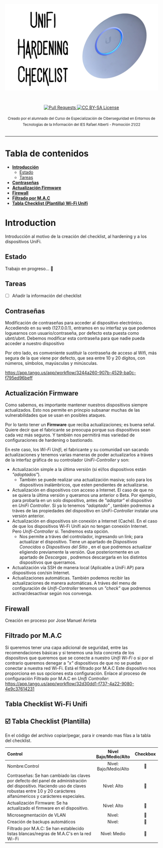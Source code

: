 <p align="center">
  <a href="https://github.com/IES-Rafael-Alberti/unifi-hardening-checklist">
    <img src="https://github.com/IES-Rafael-Alberti/unifi-hardening-checklist/blob/main/img/unifi-hardening-checklist_preview.png" alt="Logo de UniFi Hardening Checklist">
  </a>
</p>

<br>

<p align="center">
  <a href="https://github.com/IES-Rafael-Alberti/unifi-hardening-checklist/pulls">
    <img src="https://img.shields.io/badge/PRs-welcome-brightgreen.svg?longCache=true" alt="Pull Requests">
  </a>
  <a href="LICENSE.md">
      <img src="https://img.shields.io/badge/License-CC%20BY--SA%204.0-lightgrey.svg?longCache=true" alt="CC BY-SA License">
    </a>
</p>

<div align="center">
  <sub>Creado por el alumnado del Curso de Especialización de Ciberseguridad en Entornos de Tecnologías de la Información del IES Rafael Alberti - Promoción 21/22</a>
</div>

<br>

****

# Tabla de contenidos

- **[Introducción](#introduccion)**
  * [Estado](#estado)
  * [Tareas](#tareas)
- **[Contraseñas](#contraseña)**
- **[Actualización Firmware](#firmware)**
- **[Firewall](#firewall)**
- **[Filtrado por M.A.C](#mac)**
- **[Tabla Checklist (Plantilla) Wi-Fi Unifi](#checklist)**


 
# Introduction

Introducción al motivo de la creación del checklist, al hardening y a los dispositivos UniFi.

## Estado

Trabajo en progreso... :construction_worker:

## Tareas

- [ ] Añadir la información del checklist

## Contraseñas<a name="contraseña"></a>

Modificación de contraseñas para acceder al dispositivo electrónico. Accediendo en su web (127.0.0.1), entramos en su interfaz ya que podemos loguearnos con usuario/contraseña, por defecto esta puesta como ubnt/ubnt. Debemos modificar esta contraseña para que nadie pueda acceder a nuestro dispositivo

Por otro lado, es comveniente sustituir la contraseña de acceso al Wifi, más segura de la que viene por defecto, que sea entre 10 y 20 dígitos, con números, símbolos, mayúsculas y minúsculas.

https://app.tango.us/app/workflow/3244a260-907b-4529-ba0c-f795ed96beff

## Actualización Firmware<a name="firmware"></a>

Como sabemos, es importante mantener nuestros dispositivos siempre actualizados. Esto nos permite en princpio subsanar muchas de las vulnerabilidades que se usan en posibles ataques.

Por lo tanto tener un **Firmware** que reciba actualizaciones; es buena señal. Quiere decir que el fabricante se preocupa porque sus dispositivos sean cada vez más seguros.
Y también nos permitirá mas variedad de configuraciones de hardening o bastionado.

En este caso, los _Wi-Fi Unifi_, el fabricante y su comunidad van sacando actualizaciones y tenemos varias maneras de poder actualizarlos a tráves de la interfaz gráfica de su controlador _UniFi-Controller_ y son:

- Actualización simple a la última versión (si el/los dispositivos están _"adoptados"_).
  - También se puede realizar una actualización masiva; solo para los dispositivos inalámbricos, que esten pendientes de actualizarse.
- Actualización en dispositivos con acceso a Internet. El caso de que no se quiera la última versión y queramos una anterior o Beta. Por ejemplo, para probarla en un solo dispositivo, antes de _"adoptar"_ el dispositivo en _UniFi Controller_.
Si ya lo tenemos _"adoptado"_ , también podremos a tráves de las propiedades del dispositivo en _UniFi-Controller_ instalar una versión anterior.
- Actualización en dispositivos sin conexión a Internet (Caché). En el caso de que los dispositivos Wi-Fi Unifi aún no tengan conexión Internet.
Pero _Unifi-Controller_ si. Tendremos esta opción.
  - Nos permite a tráves del controlador, ingresando un link; para actualizar el dispositivo.
    Tiene un apartado de _Dispositivos Conocidos_ o _Dispositivos del Sitio_ , en el que podremos actualizar eligiendo previamente la versión.
    Que posteriormente en un apartado de _Descargas_ , podremos descargarla en los distintos dispositivos que querramos.
- Actualización vía SSH de manera local (Aplicable a UniFi AP) para dispositivos con/sin Internet.
- Actualizaciones automáticas. También podemos recibir las actualizaciones de manera automáticas.
  A tráves del menu de configuración de _Unifi-Controller_ tenemos un _"check"_ que podremos activar/desactivar según nos convenga.

## Firewall<a name="firewall"></a>
Creación en proceso por Jose Manuel Arrieta

## Filtrado por M.A.C<a name="mac"></a>
Si queremos tener una capa adicional de seguridad, entre las recomendaciones básicas y si tenemos una lista concreta de los dispositovs que queremos que se conecte a nuestro _Unifi Wi-Fi_ o si por el contrario queremos denegar a _"x"_ dispositivos de que no se puedan conectar a nuestra red Wi-Fi.
Está el filtrado por M.A.C
Este dispositivo nos proporciona en sus opciones esta configuración.
Enlace al proceso de configuración Filtrado por M.A.C en _Unifi Controller_: https://app.tango.us/app/workflow/32d30dd1-f737-4a22-9080-4e9c37614231

## Tabla Checklist Wi-Fi Unifi<a name="checklist"></a>

## :ballot_box_with_check: Tabla Checklist (Plantilla)

En el código del archivo copiar/pegar, para ir creando mas filas a la tabla del checklist.

| <b>Control</b> | <b>Nivel Bajo/Medio/Alto</b> | <b>Checkbox</b> |
| :---        | :---:       | :---:        |
| Nombre:Control | Nivel: Bajo/Medio/Alto | :black_square_button: |
| Contraseñas: Se han cambiado las claves por defecto del panel de administración del dispositivo. Haciendo uso de claves robustas entre 10 y 20 carácteres alfanúmericos y carácteres especiales. | Nivel: Alto | :black_square_button: |
| Actualización Firmware: Se ha actualizado el firmware en el dispositivo. | Nivel: Alto | :black_square_button: |
| Microsegmentación de VLAN | Nivel:  | :black_square_button: |
| Creación de backups automáticos | Nivel:  | :black_square_button: |
| Filtrado por M.A.C: Se han establecido listas blancas/negras de M.A.C's en la red Wi-Fi | Nivel: Medio | :black_square_button: |
